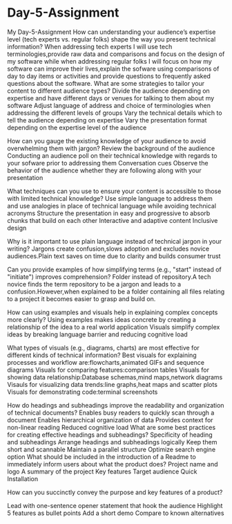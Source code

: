 # Day-5-Assignment
My Day-5-Assignment
How can understanding your audience’s expertise level (tech experts vs. regular folks) shape the way you present technical information?
When addressing tech experts I will use tech terminologies,provide raw data and comparisons and focus on the design of my software while when addressing regular folks I will focus on how my software can improve their lives,explain the sofware using comparisons of day to day items or activities and provide questions to frequently asked questions about the software.
What are some strategies to tailor your content to different audience types?
Divide the audience depending on expertise and have different days or venues for talking to them about my software
Adjust language of address and choice of terminologies when addressing the different levels of groups
Vary the technical details which to tell the audience depending on expertise
Vary the presentation format depending on the expertise level of the audience

How can you gauge the existing knowledge of your audience to avoid overwhelming them with jargon?
Review the background of the audience
Conducting an audience poll on their technical knowledge with regards to your sofware prior to addressing them
Conversation cues
Observe the behavior of the audience whether they are following along with your presentation

What techniques can you use to ensure your content is accessible to those with limited technical knowledge?
Use simple language to address them and use analogies in place of technical language while avoiding technical acronyms
Structure the presentation in easy and progressive to absorb chunks that build on each other
Interactive and adaptive content
Inclusive design

Why is it important to use plain language instead of technical jargon in your writing?
Jargons create confusion,slows adoption and excludes novice audiences.Plain text saves on time due to clarity and  builds consumer trust 

Can you provide examples of how simplifying terms (e.g., "start" instead of "initiate") improves comprehension?
Folder instead of repository.A tech novice finds the term repository to be a jargon and leads to a confusion.However,when explained to be a folder containing all files relating to a project it becomes easier to grasp and build on.

How can using examples and visuals help in explaining complex concepts more clearly?
Using examples makes ideas concrete by creating a relationship of the idea to a real world application
Visuals simplify complex ideas by breaking language barrier and reducing cognitive load

What types of visuals (e.g., diagrams, charts) are most effective for different kinds of technical information?
Best visuals for explaining processes and workflow are:flowcharts,animated GIFs and sequence diagrams
Visuals for comparing features:comparison tables
Visuals for showing data relationship:Database schemas,mind maps,network diagrams
Visauls for visualizing data trends:line graphs,heat maps and scatter plots
Visuals for demonstrating code:terminal screenshots

How do headings and subheadings improve the readability and organization of technical documents?
Enables busy readers to quickly scan through a document
Enables hierarchical organization of data
Provides context for non-linear reading
Reduced cognitive load
What are some best practices for creating effective headings and subheadings?
Specificity of heading and subheadings
Arrange headings and subheadings logically
Keep them short and scannable
Maintain a parallel structure
Optimize search engine option
What should be included in the introduction of a Readme to immediately inform users about what the product does?
Project name and logo
A summary of the project
Key features
Target audience
Quick Installation

How can you succinctly convey the purpose and key features of a product?

Lead with one-sentence opener statement that hook the audience
Highlight 5 features as bullet points
Add a short demo
Compare to known alternatives